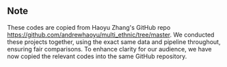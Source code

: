 
## Note

These codes are copied from Haoyu Zhang's GitHub repo https://github.com/andrewhaoyu/multi_ethnic/tree/master.
We conducted these projects together, using the exact same data and pipeline throughout, ensuring fair comparisons. To enhance clarity for our audience, we have now copied the relevant codes into the same GitHub repository.
